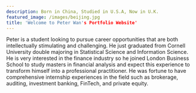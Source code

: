 ```yaml
---
description: Born in China, Studied in U.S.A, Now in U.K.
featured_image: /images/beijing.jpg
title: 'Welcome to Peter Wan's Portfolio Website'
---
```

Peter is a student looking to pursue career opportunities that are both intellectually stimulating and challenging. He just graduated from Cornell University double majoring in Statistical Science and Information Science. He is very interested in the finance industry so he joined London Business School to study masters in financial analysis and expect this experience to transform himself into a professional practitioner. He was fortune to have comprehensive internship experiences in the field such as brokerage, auditing, investment banking, FinTech, and private equity.
